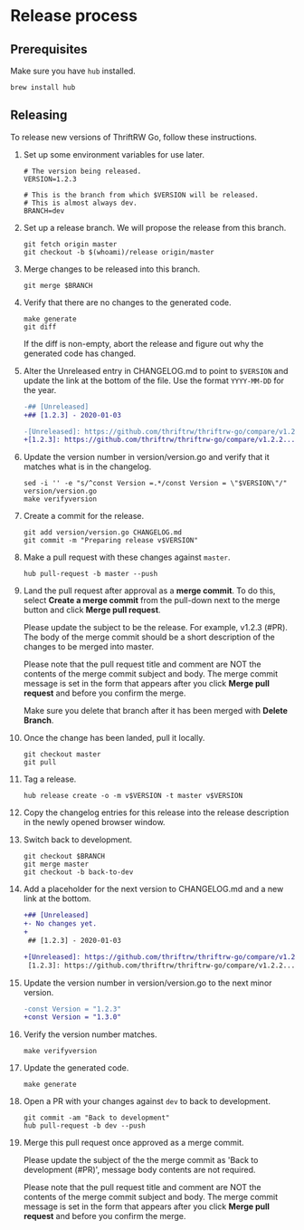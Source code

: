 Release process
===============

Prerequisites
-------------

Make sure you have `hub` installed.

```
brew install hub
```

Releasing
---------

To release new versions of ThriftRW Go, follow these instructions.

1.  Set up some environment variables for use later.

        # The version being released.
        VERSION=1.2.3

        # This is the branch from which $VERSION will be released.
        # This is almost always dev.
        BRANCH=dev

2.  Set up a release branch. We will propose the release from this branch.

        git fetch origin master
        git checkout -b $(whoami)/release origin/master

3.  Merge changes to be released into this branch.

        git merge $BRANCH

4.  Verify that there are no changes to the generated code.

        make generate
        git diff

    If the diff is non-empty, abort the release and figure out why the
    generated code has changed.

5.  Alter the Unreleased entry in CHANGELOG.md to point to `$VERSION` and
    update the link at the bottom of the file. Use the format `YYYY-MM-DD` for
    the year.

    ```diff
    -## [Unreleased]
    +## [1.2.3] - 2020-01-03
    ```

    ```diff
    -[Unreleased]: https://github.com/thriftrw/thriftrw-go/compare/v1.2.2...HEAD
    +[1.2.3]: https://github.com/thriftrw/thriftrw-go/compare/v1.2.2...v1.2.3
    ```

6.  Update the version number in version/version.go and verify that it matches
    what is in the changelog.

        sed -i '' -e "s/^const Version =.*/const Version = \"$VERSION\"/" version/version.go
        make verifyversion

7.  Create a commit for the release.

        git add version/version.go CHANGELOG.md
        git commit -m "Preparing release v$VERSION"

8.  Make a pull request with these changes against `master`.

        hub pull-request -b master --push

9.  Land the pull request after approval as a **merge commit**. To do this,
    select **Create a merge commit** from the pull-down next to the merge
    button and click **Merge pull request**.

    Please update the subject to be the release. For example, v1.2.3 (#PR).
    The body of the merge commit should be a short description of the
    changes to be merged into master.

    Please note that the pull request title and comment are NOT the contents
    of the merge commit subject and body. The merge commit message is set
    in the form that appears after you click **Merge pull request** and before
    you confirm the merge.

    Make sure you delete that branch after it has been merged with
    **Delete Branch**.

10. Once the change has been landed, pull it locally.

        git checkout master
        git pull

11. Tag a release.

        hub release create -o -m v$VERSION -t master v$VERSION

12. Copy the changelog entries for this release into the release description
    in the newly opened browser window.

13. Switch back to development.

        git checkout $BRANCH
        git merge master
        git checkout -b back-to-dev

14. Add a placeholder for the next version to CHANGELOG.md and a new link at
    the bottom.

    ```diff
    +## [Unreleased]
    +- No changes yet.
    +
     ## [1.2.3] - 2020-01-03
    ```

    ```diff
    +[Unreleased]: https://github.com/thriftrw/thriftrw-go/compare/v1.2.3...HEAD
     [1.2.3]: https://github.com/thriftrw/thriftrw-go/compare/v1.2.2...v1.2.3
    ```

15. Update the version number in version/version.go to the next minor version.

    ```diff
    -const Version = "1.2.3"
    +const Version = "1.3.0"
    ```

16. Verify the version number matches.

        make verifyversion

17. Update the generated code.

        make generate

18. Open a PR with your changes against `dev` to back to development.

        git commit -am "Back to development"
        hub pull-request -b dev --push

19. Merge this pull request once approved as a merge commit.

    Please update the subject of the the merge commit as 'Back to
    development (#PR)', message body contents are not required.

    Please note that the pull request title and comment are NOT the contents
    of the merge commit subject and body. The merge commit message is set
    in the form that appears after you click **Merge pull request** and before
    you confirm the merge.
